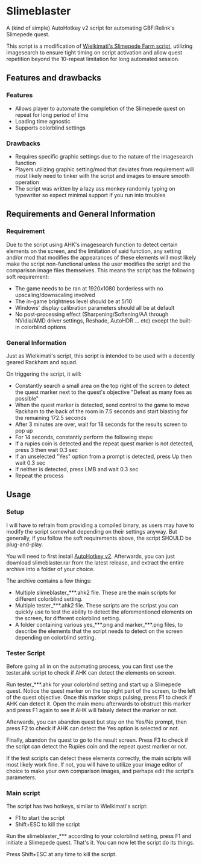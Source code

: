 # Slimeblaster
A (kind of simple) AutoHotkey v2 script for automating GBF:Relink's Slimepede quest.

This script is a modification of [Wielkimati's Slimepede Farm script](https://github.com/Wielkimati/GBFR-Slimepede-Farm/tree/main), utilizing imagesearch to ensure tight timing on script activation and allow quest repetition beyond the 10-repeat limitation for long automated session.

## Features and drawbacks
### Features
- Allows player to automate the completion of the Slimepede quest on repeat for long period of time
- Loading time agnostic
- Supports colorblind settings

### Drawbacks
- Requires specific graphic settings due to the nature of the imagesearch function
- Players utilizing graphic setting/mod that deviates from requirement will most likely need to tinker with the script and images to ensure smooth operation
- The script was written by a lazy ass monkey randomly typing on typewriter so expect minimal support if you run into troubles

## Requirements and General Information

### Requirement
Due to the script using AHK's imagesearch function to detect certain elements on the screen, and the limitation of said function, any setting and/or mod that modifies the appearances of these elements will most likely make the script non-functional unless the user modifies the script and the comparison image files themselves. This means the script has the following soft requirement:
- The game needs to be ran at 1920x1080 borderless with no upscaling/downscaling involved
- The in-game brightness level should be at 5/10
- Windows' display calibration parameters should all be at default
- No post-processing effect (Sharpening/Softening/AA through NVidia/AMD driver settings, Reshade, AutoHDR ... etc) except the built-in colorblind options

### General Information
Just as Wielkimati's script, this script is intended to be used with a decently geared Rackham and squad.

On triggering the script, it will:
- Constantly search a small area on the top right of the screen to detect the quest marker next to the quest's objective "Defeat as many foes as possible"
- When the quest marker is detected, send control to the game to move Rackham to the back of the room in 7.5 seconds and start blasting for the remaining 172.5 seconds
- After 3 minutes are over, wait for 18 seconds for the results screen to pop up
- For 14 seconds, constantly perform the following steps:
 - If a rupies coin is detected and the repeat quest marker is not detected, press 3 then wait 0.3 sec
 - If an unselected "Yes" option from a prompt is detected, press Up then wait 0.3 sec
 - If neither is detected, press LMB and wait 0.3 sec
- Repeat the process

## Usage
### Setup
I will have to refrain from providing a compiled binary, as users may have to modify the script somewhat depending on their settings anyway. But generally, if you follow the soft requirements above, the script SHOULD be plug-and-play.

You will need to first install [AutoHotkey v2](https://www.autohotkey.com/). Afterwards, you can just download slimeblaster.rar from the latest release, and extract the entire archive into a folder of your choice.

The archive contains a few things:
- Multiple slimeblaster_***.ahk2 file. These are the main scripts for different colorblind setting.
- Multiple tester_***.ahk2 file. These scripts are the scripst you can quickly use to test the ability to detect the aforementioned elements on the screen, for different colorblind setting.
- A folder containing various yes_***.png and marker_\*\*\*.png files, to describe the elements that the script needs to detect on the screen depending on colorblind setting.

### Tester Script
Before going all in on the automating process, you can first use the tester.ahk script to check if AHK can detect the elements on screen.

Run tester_***.ahk for your colorblind setting and start up a Slimepede quest. Notice the quest marker on the top right part of the screen, to the left of the quest objective. Once this marker stops pulsing, press F1 to check if AHK can detect it. Open the main menu afterwards to obstruct this marker and press F1 again to see if AHK will falsely detect the marker or not.

Afterwards, you can abandon quest but stay on the Yes/No prompt, then press F2 to check if AHK can detect the Yes option is selected or not.

Finally, abandon the quest to go to the result screen. Press F3 to check if the script can detect the Rupies coin and the repeat quest marker or not.

If the test scripts can detect these elements correctly, the main scripts will most likely work fine. If not, you will have to utilize your image editor of choice to make your own comparison images, and perhaps edit the script's parameters.

### Main script
The script has two hotkeys, similar to Wielkimati's script:
- F1 to start the script
- Shift+ESC to kill the script

Run the slimeblaster_*** according to your colorblind setting, press F1 and initiate a Slimepede quest. That's it. You can now let the script do its things.

Press Shift+ESC at any time to kill the script.
